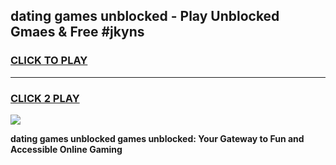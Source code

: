 
## dating games unblocked - Play Unblocked Gmaes & Free #jkyns
<h3>
<a href="https://premium.freeplayer.one?title=dating_games_unblocked&ref=01M">CLICK TO PLAY</a></h3>
<hr>

<h3>
<a href="https://premium.freeplayer.one?title=dating_games_unblocked&ref=01M">CLICK 2 PLAY</a>
  
</h3>

<a href="https://premium.freeplayer.one?title=dating_games_unblocked&ref=01M"><img src="https://clearcache.store/games.png"></a>


**dating games unblocked games unblocked: Your Gateway to Fun and Accessible Online Gaming**
